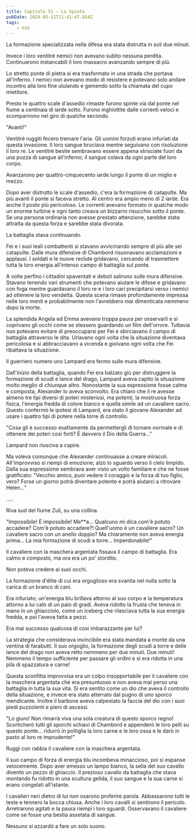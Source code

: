 ```yaml
---
title: Capitolo 51 – La Spinta
pubDate: 2024-05-12T11:41:47.854Z
tags:
    - htk
---
```


La formazione specializzata nella difesa era stata distrutta in soli due minuti.

Invece i loro ventitré nemici non avevano subìto nessuna perdita. Continuarono instancabili il loro massacro avanzando sempre di più.

Lo stretto ponte di pietra si era trasformato in una strada che portava all'inferno. I nemici non avevano modo di resistere e potevano solo andare incontro alla loro fine ululando e gemendo sotto la chiamata del cupo mietitore.

Presto le quattro scale d'assedio rimaste furono spinte via dal ponte nel fiume a centinaia di iarde sotto. Furono inghiottite dalle correnti veloci e scomparirono nel giro di qualche secondo.

"Avanti!"

Ventitré ruggiti fecero tremare l'aria. Gli uomini forzuti erano infuriati da questa invasione. Il loro sangue bruciava mentre seguivano con risoluzione il loro re. Le ventitré bestie sembravano essere appena strisciate fuori da una pozza di sangue all'inferno; il sangue colava da ogni parte del loro corpo.

Avanzarono per quattro-cinquecento iarde lungo il ponte di un miglio e mezzo.

Dopo aver distrutto le scale d'assedio, c'era la formazione di catapulte. Ma più avanti il ponte si faceva stretto. Al centro era ampio meno di 2 iarde. Era anche il posto più pericoloso. Le correnti avevano formato in qualche modo un enorme turbine e ogni tanto creava un bizzarro risucchio sotto il ponte. Se una persona ordinaria non avesse prestato attenzione, sarebbe stata attratta da questa forza e sarebbe stata divorata.

La battaglia stava continuando.

Fei e i suoi leali combattenti si stavano avvicinando sempre di più alle sei catapulte. Dalle mura difensive di Chambord risuonavano acclamazioni e applausi. I soldati e le nuove reclute gridavano, cercando di trasmettere tutta la loro energia all'intenso campo di battaglia sul ponte.

A volte perfino i cittadini spaventati e deboli salirono sulle mura difensive. Stavano tenendo vari strumenti che potevano aiutare le difese e gridavano con foga mentre guardavano il loro re e i loro cari precipitarsi verso i nemici ad ottenere la loro vendetta. Questa scena rimase profondamente impressa nelle loro menti e probabilmente non l'avrebbero mai dimenticata nemmeno dopo la morte.

La splendida Angela ed Emma avevano troppa paura per osservarli e si coprivano gli occhi come se stessero guardando un film dell'orrore. Tuttavia non potevano evitare di preoccuparsi per Fei e sbirciavano il campo di battaglia attraverso le dita. Urlavano ogni volta che la situazione diventava pericolosa e si abbracciavano a vicenda e gioivano ogni volta che Fei ribaltava la situazione.

Il guerriero numero uno Lampard era fermo sulle mura difensive.

Dall'inizio della battaglia, quando Fei era balzato giù per distruggere la formazione di scudi e lance del drago, Lampard aveva capito la situazione molto meglio di chiunque altro. Nonostante la sua espressione fosse calma e composta, Alexander lo aveva sconvolto. Era chiaro che il re avesse almeno tre tipi diversi di poteri misteriosi, ma potenti, la mostruosa forza fisica, l'energia fredda di colore bianco e quella simile ad un cavaliere sacro. Questo confermò le ipotesi di Lampard, era stato il giovane Alexander ad usare i quattro tipi di potere nella torre di controllo.

"Cosa gli è successo esattamente da permettergli di tornare normale e di ottenere dei poteri così forti? È davvero il Dio della Guerra..."

Lampard non riusciva a capire.

Ma voleva comunque che Alexander continuasse a creare miracoli. All'improvviso si riempì di emozione; alzò lo sguardo verso il cielo limpido. Dalla sua espressione sembrava aver visto un volto familiare e che ne fosse gratificato: "Vecchio amico, puoi vedere il coraggio e la forza di tuo figlio, vero? Forse un giorno potrà diventare potente e potrà aiutarci a ritrovare Helen..."

.....

Riva sud del fiume Zuli, su una collina.

"Impossibile! È impossibile! Me**a... Qualcuno mi dica com'è potuto accadere? Com'è potuto accadere?! Quell'uomo è un cavaliere sacro? Un cavaliere sacro con un anello doppio? Ma chiaramente non aveva energia prima... La mia formazione di scudi a torre... Imperdonabile!"

Il cavaliere con la maschera argentata fissava il campo di battaglia. Era calmo e composto, ma ora era un po' stordito.

Non poteva credere ai suoi occhi.

La formazione d'élite di cui era orgoglioso era svanita nel nulla sotto la carica di un branco di cani.

Era infuriato; un'energia blu brillava attorno al suo corpo e la temperatura attorno a lui calò di un paio di gradi. Aveva ridotto la frusta che teneva in mano in un ghiacciolo, come un iceberg che rilasciava tutta la sua energia fredda, e poi l'aveva fatta a pezzi.

Era mai successo qualcosa di così imbarazzante per lui?

La strategia che considerava invincibile era stata mandata a monte da una ventina di farabutti. Il suo orgoglio, la formazione degli scudi a torre e delle lance del drago non aveva retto nemmeno per due minuti. Due minuti! Nemmeno il tempo sufficiente per passare gli ordini e si era ridotta in una pila di spazzatura e carne!

Questa sconfitta improvvisa era un colpo insopportabile per il cavaliere con la maschera argentata che era presuntuoso e non aveva mai perso una battaglia in tutta la sua vita. Si era sentito come un dio che aveva il controllo della situazione, e invece era stato atterrato dal pugno di uno sporco mendicante. Inoltre il barbone aveva calpestato la faccia del dio con i suoi piedi puzzolenti e pieni di ascessi.

"Lo giuro! Non rimarrà viva una sola creatura di questo sporco regno! Scorticherò tutti gli sporchi schiavi di Chambord e appenderò le loro pelli su questo ponte... ridurrò in poltiglia la loro carne e le loro ossa e le darò in pasto al loro re imprudente!"

Ruggì con rabbia il cavaliere con la maschera argentata.

Il suo campo di forza di energia blu incombeva minaccioso, poi si espanse velocemente. Dopo aver emesso un lampo bianco, la sella del suo cavallo diventò un pezzo di ghiaccio. Il prezioso cavallo da battaglia che stava montando fu ridotto in una scultura gelida, il suo sangue e la sua carne si erano congelati all'istante.

I cavalieri neri dietro di lui non osarono proferire parola. Abbassarono tutti le teste e tennero la bocca chiusa. Anche i loro cavalli si sentirono il pericolo. Arretrarono agitati e la paura riempì i loro sguardi. Osservavano il cavaliere come se fosse una bestia assetata di sangue.

Nessuno si azzardò a fare un solo suono.




